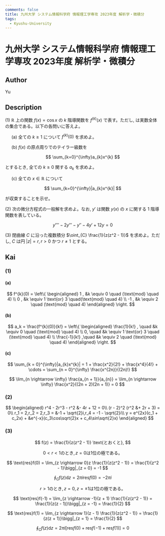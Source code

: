 ```yaml
---
comments: false
title: 九州大学 システム情報科学府 情報理工学専攻 2023年度 解析学・微積分
tags:
  - Kyushu-University
---
```

# 九州大学 システム情報科学府 情報理工学専攻 2023年度 解析学・微積分

## **Author**
Yu

## **Description**
(1) $\mathbb{{R}}$ 上の関数 $f(x) = \cos x$ の $k$ 階導関数を $f^{(k)}(x)$ で表す。ただし, は実数全体の集合である。以下の各問いに答えよ。

$\quad$ (a) 全ての $k \ge 1$ について $f^{(k)}(0)$ を求めよ。

$\quad$ (b) $f(x)$ の原点周りでのテイラー級数を

$$
\sum_{k=0}^{\infty}a_{k}x^{k}
$$

とするとき, 全ての $k \ge 0$ 関する $a_k$ を求めよ。

$\quad$ (c) 全ての $x \in \mathbb{R}$ について

$$
\sum_{k=0}^{\infty}|a_{k}x^{k}|
$$

が収束することを示せ。

(2) 次の微分方程式の一般解を求めよ。なお, $y'$ は関数 $y(x)$ の $x$ に関する $1$ 階導関数を表している。

$$
y'''' - 2y''' - y'' - 4y' + 12y = 0
$$

(3) 閉曲線 $C$ に沿った複数積分 $\oint_{C} \frac{1}{z(z^2 - 1)}$ を求めよ。ただし, $C$ は円 $|z| = r,r > 0$ かつ $r \neq 1$ とする。

## **Kai** 
### (1)
#### (a)

$$
f^{k}(0) = 
\left\{
\begin{aligned}
1 , &k \equiv 0 \quad (\text{mod} \quad 4) \\
0 , &k \equiv 1 \text{or} 3 \quad(\text{mod} \quad 4) \\
-1 , &k \equiv 2 \quad (\text{mod} \quad 4) 
\end{aligned}
\right.
$$

#### (b)

$$
a_k = \frac{f^{k}(0)}{k!} = 
\left\{
\begin{aligned}
\frac{1}{k!} , \quad &k \equiv 0 \quad (\text{mod} \quad 4) \\
0, \quad &k \equiv 1 \text{or} 3 \quad (\text{mod} \quad 4) \\
\frac{-1}{k!} ,\quad &k \equiv 2 \quad (\text{mod} \quad 4)
\end{aligned}
\right.
$$

#### (c)

$$
\sum_{k = 0}^{\infty}|a_{k}x^{k}| = 1 + \frac{x^2}{2!} + \frac{x^4}{4!} + \cdots = \sum_{n = 0}^{\infty} \frac{x^{2n}}{(2n)!}
$$

$$
\lim_{n \rightarrow \infty} \frac{a_{n + 1}}{a_{n}} = \lim_{n \rightarrow \infty} \frac{x^2}{(2n + 2)(2n + 1)} = 0
$$

### (2)

$$
\begin{aligned}
r^4 - 2r^3 - r^2 &- 4r + 12 = 0\\
(r - 2)^2 (r^2 &+ 2r + 3) = 0\\
r_1 = 2,r_2 = 2,r_3 = &-1 + \sqrt{2}i,r_4 = -1 - \sqrt{2}i\\
y = e^{2x}(c_1 + c_2x) + &e^{-x}(c_3\cos\sqrt{2}x + c_4\sin\sqrt{2}x)
\end{aligned}
$$

### (3)

$$
f(z) = \frac{1}{z(z^2 - 1)} \text{とおくと},
$$

$$
0 < r < 1\text{のとき}, z = 0\text{は}1\text{位の極である。}
$$

$$
\text{res}f(0) = \lim_{z \rightarrow 0}z \frac{1}{z(z^2 - 1)} = \frac{1}{z^2 - 1}\bigg|_{z = 0} = -1
$$

$$
\oint_{C}f(z)\text{d}z = 2\pi i\text{res}f(0) = -2\pi i
$$

$$
r > 1\text{のとき}, z = 0,z = \pm 1 \text{は}1\text{位の極である。}
$$

$$
\text{res}f(-1) = \lim_{z \rightarrow -1}(z + 1) \frac{1}{z(z^2 - 1)} = \frac{1}{z(z - 1)}\bigg|_{z = -1} = \frac{1}{2}
$$

$$
\text{res}f(1) = \lim_{z \rightarrow 1}(z - 1) \frac{1}{z(z^2 - 1)} = \frac{1}{z(z + 1)}\bigg|_{z = 1} = \frac{1}{2}
$$

$$
\oint_{C}f(z)\text{d}z = 2\pi i [\text{res}f(0) + \text{res}f(-1) + \text{res}f(1)] = 0
$$